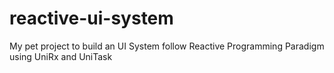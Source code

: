 # reactive-ui-system
My pet project to build an UI System follow Reactive Programming Paradigm using UniRx and UniTask
